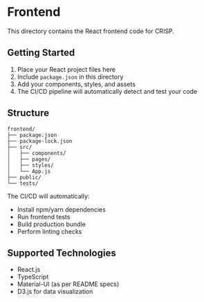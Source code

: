 # Frontend

This directory contains the React frontend code for CRISP.

## Getting Started

1. Place your React project files here
2. Include `package.json` in this directory
3. Add your components, styles, and assets
4. The CI/CD pipeline will automatically detect and test your code

## Structure
```
frontend/
├── package.json
├── package-lock.json
├── src/
│   ├── components/
│   ├── pages/
│   ├── styles/
│   └── App.js
├── public/
└── tests/
```

The CI/CD will automatically:
- Install npm/yarn dependencies
- Run frontend tests
- Build production bundle
- Perform linting checks

## Supported Technologies
- React.js
- TypeScript
- Material-UI (as per README specs)
- D3.js for data visualization